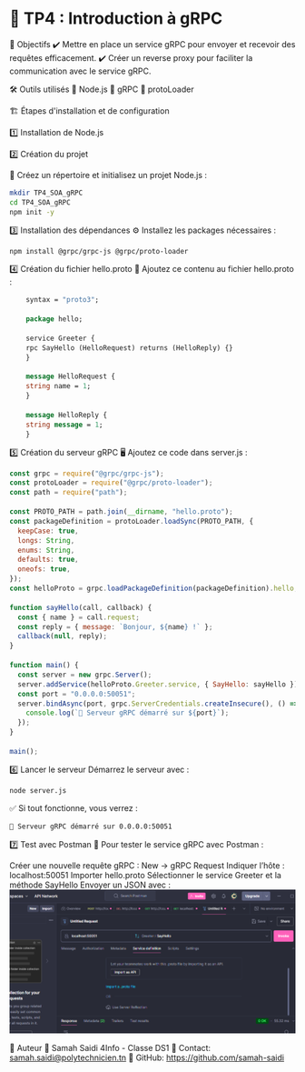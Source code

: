 # 🚀 TP4 : Introduction à gRPC

🎯 Objectifs
✔️ Mettre en place un service gRPC pour envoyer et recevoir des requêtes efficacement.
✔️ Créer un reverse proxy pour faciliter la communication avec le service gRPC.

🛠️ Outils utilisés
🔹 Node.js
🔹 gRPC
🔹 protoLoader

🏗️ Étapes d'installation et de configuration

1️⃣ Installation de Node.js

2️⃣ Création du projet

📁 Créez un répertoire et initialisez un projet Node.js :

```bash
mkdir TP4_SOA_gRPC
cd TP4_SOA_gRPC
npm init -y
```

3️⃣ Installation des dépendances
⚙️ Installez les packages nécessaires :

```bash
npm install @grpc/grpc-js @grpc/proto-loader
```

4️⃣ Création du fichier hello.proto
📜 Ajoutez ce contenu au fichier hello.proto :

```proto
    syntax = "proto3";

    package hello;

    service Greeter {
    rpc SayHello (HelloRequest) returns (HelloReply) {}
    }

    message HelloRequest {
    string name = 1;
    }

    message HelloReply {
    string message = 1;
    }
```

5️⃣ Création du serveur gRPC
🖥️ Ajoutez ce code dans server.js :

```js
const grpc = require("@grpc/grpc-js");
const protoLoader = require("@grpc/proto-loader");
const path = require("path");

const PROTO_PATH = path.join(__dirname, "hello.proto");
const packageDefinition = protoLoader.loadSync(PROTO_PATH, {
  keepCase: true,
  longs: String,
  enums: String,
  defaults: true,
  oneofs: true,
});
const helloProto = grpc.loadPackageDefinition(packageDefinition).hello;

function sayHello(call, callback) {
  const { name } = call.request;
  const reply = { message: `Bonjour, ${name} !` };
  callback(null, reply);
}

function main() {
  const server = new grpc.Server();
  server.addService(helloProto.Greeter.service, { SayHello: sayHello });
  const port = "0.0.0.0:50051";
  server.bindAsync(port, grpc.ServerCredentials.createInsecure(), () => {
    console.log(`🚀 Serveur gRPC démarré sur ${port}`);
  });
}

main();
```

6️⃣ Lancer le serveur
Démarrez le serveur avec :

```bash
node server.js
```

✅ Si tout fonctionne, vous verrez :

```bash
🚀 Serveur gRPC démarré sur 0.0.0.0:50051
```

7️⃣ Test avec Postman
📡 Pour tester le service gRPC avec Postman :

Créer une nouvelle requête gRPC : New → gRPC Request
Indiquer l’hôte : localhost:50051
Importer hello.proto
Sélectionner le service Greeter et la méthode SayHello
Envoyer un JSON avec :
![img](testpostman.png)

📜 Auteur
👤 Samah Saidi
4Info - Classe DS1
📧 Contact: samah.saidi@polytechnicien.tn
🔗 GitHub: https://github.com/samah-saidi
